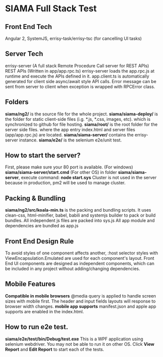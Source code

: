 # SIAMA Full Stack Test

## Front End Tech
Angular 2, SystemJS, errisy-task/errisy-tsc (for cancelling UI tasks)

## Server Tech
errisy-server (A full stack Remote Procedure Call server for REST APIs)
REST APIs (Written in app/app.rpc.ts)
errisy-server loads the app.rpc.js at runtime and execute the APIs defined in it. app.client.ts is automatically generated for client side async/await style API calls. Error message can be sent from server to client when exception is wrapped with RPCError class.

## Folders
**siama/ng2/** is the source file for the whole project.
**siama/siama-deploy/** is the folder for static client-side files (i.g. *.js, *.css, images, etc). which is synchronized to github for file hosting.
**siama/root/** is the root folder for the server side files. where the app entry index.html and server files (app/app.rpc.js) are located.
**siama/siama-server/** contains the errisy-server instance.
**siama/e2e/** is the selenium e2e/unit test.

## How to start the server?
First, please make sure your 80 port is available.
(For windows) **siama/siama-server/start.cmd**
(For other OS) in folder **siama/siama-server**, execute command: **node start.sys**
Cluster is not used in the server because in production, pm2 will be used to manage cluster.

## Packing & Bundling
**siama/ng2/src/koala-min.ts** is the packing and bundling scripts. It uses clean-css, html-minifier, babel, babili and systemjs builder to pack or build bundles.
All independent js files are packed into sys.js
All app module and dependencies are bundled as app.js

## Front End Design Rule
To avoid styles of one component affects another, :host selector styles with ViewEncapsulation.Emulated are used for each component's layout.
Front End UI components are designed as independent components, which can be included in any project without adding/changing dependencies.

## Mobile Features
**Compatible in mobile browsers** @media query is applied to handle screen sizes with mobile first. The header and input fields layouts will response to browser width changes.
**mobile app supports** manifest.json and apple app supports are enabled in the index.html.

## How to run e2e test.
**siama/e2e/test/bin/Debug/test.exe**
This is a WPF application using selenium webdriver. You may not be able to run it on other OS.
Click **View Report** and **Edit Report** to start each of the tests.

